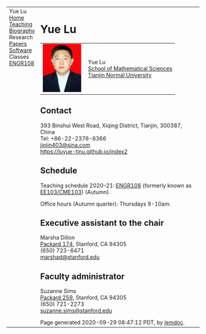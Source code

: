 <head>
<meta name="generator" content="jemdoc, see http://jemdoc.jaboc.net/" />
<meta http-equiv="Content-Type" content="text/html;charset=utf-8" />
<link rel="stylesheet" href="jemdoc.css" type="text/css" />
<link rel="stylesheet" href="boyd.css" type="text/css" />
</head>
<body>
<table summary="Table for page layout." id="tlayout">
<tr valign="top">
<td id="layout-menu">
<div class="menu-category">Yue Lu</div>
<div class="menu-item"><a href="index.html" class="current">Home</a></div>
<div class="menu-item"><a href="teaching.html">Teaching</a></div>
<div class="menu-item"><a href="bio.html">Biography</a></div>
<div class="menu-category">Research</div>
<div class="menu-item"><a href="papers.html">Papers</a></div>
<div class="menu-item"><a href="software.html">Software</a></div>
<div class="menu-category">Classes</div>
<div class="menu-item"><a href="http://stanford.edu/class/engr108/">ENGR108</a></div>
</td>
<td id="layout-content">
<div id="toptitle">
<h1>Yue Lu</h1>
</div>
<table class="imgtable"><tr><td>
<img src="zhengjianzhao.jpg" alt="100px" width="100px" />&nbsp;</td>
<td align="left"><p>Yue Lu<br />
<a href="http://sxkx.tjnu.edu.cn/">School of Mathematical Sciences</a><br />
<a href="http://www.tjnu.edu.cn/">Tianjin Normal University</a></p>
</td></tr></table>
<h2>Contact</h2>
<p>393 Binshui West Road, Xiqing District, Tianjin, 300387, China<br />
Tel: +86-22-2376-6366<br />
<a href="mailto:jinjin403@sina.com">jinjin403@sina.com</a><br />
<a href="https://luyue-tjnu.github.io/index2">https://luyue-tjnu.github.io/index2</a></p>
<h2>Schedule</h2>
<p>Teaching schedule 2020&ndash;21:
<a href="https://stanford.edu/class/engr108/">ENGR108</a> (formerly known as 
<a href="https://ee103.stanford.edu">EE103/CME103</a>) 
(Autumn).<br />


Office hours (Autumn quarter): Thursdays 9-10am.</p>
<h2>Executive assistant to the chair</h2>
<p>Marsha Dillon<br />
<a href="http://campus-map.stanford.edu/index.cfm?ID=04-030">Packard 174</a>, 
Stanford, CA 94305<br />
(650) 723-6471<br />
<a href="mailto:marshad@stanford.edu">marshad@stanford.edu</a></p>
<h2>Faculty administrator</h2>
<p>Suzanne Sims<br />
<a href="http://campus-map.stanford.edu/index.cfm?ID=04-030">Packard 259</a>,
Stanford, CA 94305<br />
(650) 721-2273<br />
<a href="mailto:suzanne.sims@stanford.edu">suzanne.sims@stanford.edu</a></p>
<div id="footer">
<div id="footer-text">
Page generated 2020-09-29 08:47:12 PDT, by <a href="http://jemdoc.jaboc.net/">jemdoc</a>.
</div>
</div>
</td>
</tr>
</table>
<script type="text/javascript">
var gaJsHost = (("https:" == document.location.protocol) ? "https://ssl." : "http://www.");
document.write(unescape("%3Cscript src='" + gaJsHost + "google-analytics.com/ga.js' type='text/javascript'%3E%3C/script%3E"));
</script>
<script type="text/javascript">
try {
var pageTracker = _gat._getTracker("UA-3473674-8");
pageTracker._trackPageview();
} catch(err) {}</script>
</body>
</html>
